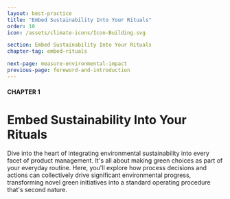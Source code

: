 ```yaml
---
layout: best-practice
title: "Embed Sustainability Into Your Rituals"
order: 10
icon: /assets/climate-icons/Icon-Building.svg

section: Embed Sustainability Into Your Rituals
chapter-tag: embed-rituals

next-page: measure-environmental-impact
previous-page: foreword-and-introduction
---
```


#### CHAPTER 1
# Embed Sustainability Into Your Rituals

<div class="bigquote" style="text-align:left;">
Dive into the heart of integrating environmental sustainability into every facet of product management. It's all about making green choices as part of your everyday routine. Here, you'll explore how process decisions and actions can collectively drive significant environmental progress, transforming novel green initiatives into a standard operating procedure that's second nature.
</div>